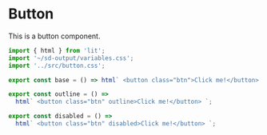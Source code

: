 # Button

This is a button component.

```js script
import { html } from 'lit';
import '~/sd-output/variables.css';
import '../src/button.css';
```

```js preview-story
export const base = () => html` <button class="btn">Click me!</button> `;
```

```js preview-story
export const outline = () =>
  html` <button class="btn" outline>Click me!</button> `;
```

```js preview-story
export const disabled = () =>
  html` <button class="btn" disabled>Click me!</button> `;
```
